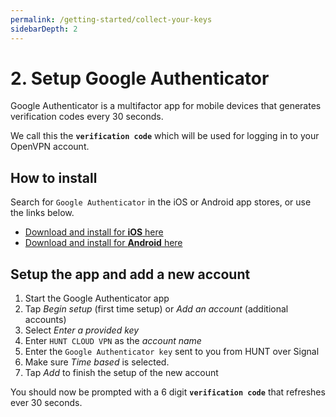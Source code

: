```yaml
---
permalink: /getting-started/collect-your-keys
sidebarDepth: 2
---
```


# 2. Setup Google Authenticator

Google Authenticator is a multifactor app for mobile devices that generates verification codes every 30 seconds.

We call this the **`verification code`** which will be used for logging in to your OpenVPN account.

## How to install

Search for `Google Authenticator` in the iOS or Android app stores, or use the links below.

- [Download and install for **iOS** here](https://itunes.apple.com/us/app/google-authenticator/id388497605?mt=8)
- [Download and install for **Android** here](https://play.google.com/store/apps/details?id=com.google.android.apps.authenticator2&hl=en)

## Setup the app and add a new account

1. Start the Google Authenticator app
2. Tap _Begin setup_ (first time setup) or _Add an account_ (additional accounts)
3. Select _Enter a provided key_
4. Enter `HUNT CLOUD VPN` as the _account name_
5. Enter the `Google Authenticator key` sent to you from HUNT over Signal
6. Make sure _Time based_ is selected.
7. Tap _Add_ to finish the setup of the new account

You should now be prompted with a 6 digit **`verification code`** that refreshes ever 30 seconds.
